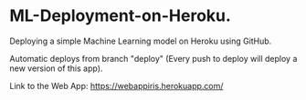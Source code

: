 # ML-Deployment-on-Heroku. 

Deploying a simple Machine Learning model on Heroku using GitHub. 

Automatic deploys from branch "deploy" (Every push to deploy will deploy a new version of this app). 

Link to the Web App: https://webappiris.herokuapp.com/
